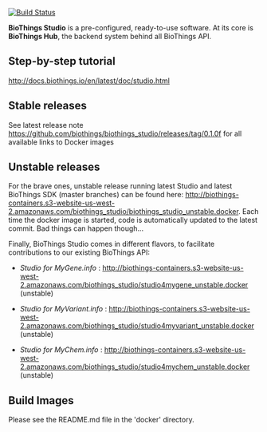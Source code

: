 [![Build Status](https://travis-ci.org/sirloon/biothings_studio.svg?branch=master)](https://travis-ci.org/sirloon/biothings_studio)

**BioThings Studio** is a pre-configured, ready-to-use software. At its core is **BioThings Hub**, the backend system behind all BioThings API.


## Step-by-step tutorial
http://docs.biothings.io/en/latest/doc/studio.html

## Stable releases
See latest release note https://github.com/biothings/biothings_studio/releases/tag/0.1.0f for all available links to Docker images

## Unstable releases

For the brave ones, unstable release running latest Studio and latest BioThings SDK (master branches) can be found here: http://biothings-containers.s3-website-us-west-2.amazonaws.com/biothings_studio/biothings_studio_unstable.docker. Each time the docker image is started, code is automatically updated to the latest commit. Bad things can happen though...

Finally, BioThings Studio comes in different flavors, to facilitate contributions to our existing BioThings API:

- *Studio for MyGene.info* : http://biothings-containers.s3-website-us-west-2.amazonaws.com/biothings_studio/studio4mygene_unstable.docker (unstable)

- *Studio for MyVariant.info* : http://biothings-containers.s3-website-us-west-2.amazonaws.com/biothings_studio/studio4myvariant_unstable.docker (unstable)

- *Studio for MyChem.info* : http://biothings-containers.s3-website-us-west-2.amazonaws.com/biothings_studio/studio4mychem_unstable.docker (unstable)

## Build Images

Please see the README.md file in the 'docker' directory.

